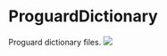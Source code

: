 # ProguardDictionary
Proguard dictionary files.
![](https://github.com/RockyQu/ProguardDictionary/blob/master/ImageFolder/proguard1.png "")
